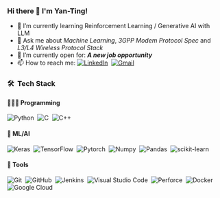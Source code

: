 ### Hi there 👋 I'm Yan-Ting!

- 🌱 I’m currently learning Reinforcement Learning / Generative AI with LLM
- 💬 Ask me about _Machine Learning_, _3GPP Modem Protocol Spec_ and _L3/L4 Wireless Protocol Stack_
- 🤔 I’m currently open for: **_A new job opportunity_**
- 📫 How to reach me:&nbsp;[![LinkedIn](https://img.shields.io/badge/linkedin-%230077B5.svg?style=flat&logo=linkedin&logoColor=white)](https://www.linkedin.com/in/yan-ting-chen/)&nbsp;
[![Gmail](https://img.shields.io/badge/Gmail-D14836?style=flat&logo=gmail&logoColor=white)](mailto:yantingchn@gmail.com)



### 🛠 &nbsp;Tech Stack
#### 🧑🏻‍💻 Programming
![Python](https://img.shields.io/badge/-Python-05122A?style=flat&logo=python)&nbsp;
![C](https://img.shields.io/badge/-C-05122A?style=flat&logo=C&logoColor=A8B9CC)&nbsp;
![C++](https://img.shields.io/badge/-C++-05122A?style=flat&logo=C%2B%2B&logoColor=00599C)&nbsp;

#### 🤖 ML/AI
![Keras](https://img.shields.io/badge/-Keras-05122A?style=flat&logo=Keras)&nbsp;
![TensorFlow](https://img.shields.io/badge/-TensorFlow-05122A?style=flat&logo=TensorFlow)&nbsp;
![Pytorch](https://img.shields.io/badge/-Pytorch-05122A?style=flat&logo=Pytorch)&nbsp;
![Numpy](https://img.shields.io/badge/-Numpy-05122A?style=flat&logo=Numpy)&nbsp;
![Pandas](https://img.shields.io/badge/-Pandas-05122A?style=flat&logo=Pandas)&nbsp;
![scikit-learn](https://img.shields.io/badge/scikit-learn-05122A?style=flat&logo=scikit-learn)&nbsp;

#### 🧰 Tools
![Git](https://img.shields.io/badge/-Git-05122A?style=flat&logo=git)&nbsp;
![GitHub](https://img.shields.io/badge/-GitHub-05122A?style=flat&logo=github)&nbsp;
![Jenkins](https://img.shields.io/badge/-Jenkins-05122A?style=flat&logo=Jenkins)&nbsp;
![Visual Studio Code](https://img.shields.io/badge/-Visual%20Studio%20Code-05122A?style=flat&logo=visual-studio-code&logoColor=007ACC)&nbsp;
![Perforce](https://img.shields.io/badge/-Perforce-05122A?style=flat&logo=Perforce)&nbsp;
![Docker](https://img.shields.io/badge/-Docker-05122A?logo=Docker)&nbsp;
![Google Cloud](https://img.shields.io/badge/GoogleCloud-05122A?style=flat&logo=google-cloud&logoColor=white)

<!--
**yantingchn/yantingchn** is a ✨ _special_ ✨ repository because its `README.md` (this file) appears on your GitHub profile.

Here are some ideas to get you started:

- 🔭 I’m currently working on ...
- 🌱 I’m currently learning ...
- 👯 I’m looking to collaborate on ...
- 🤔 I’m looking for help with ...
- 💬 Ask me about ...
- 📫 How to reach me: ...
- 😄 Pronouns: ...
- ⚡ Fun fact: ...
-->

